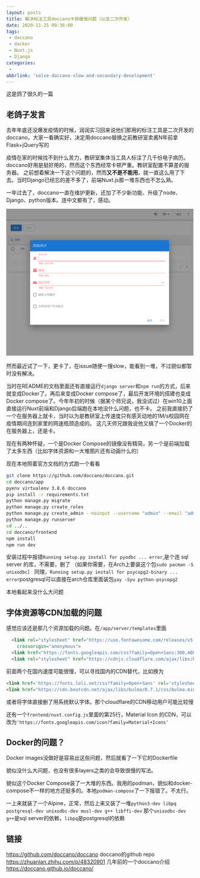 ```yaml
---
layout: posts
title: 解决标注工具doccano卡顿缓慢问题（以及二次开发）
date: 2020-11-25 09:36:00
tags:
 - doccano
 - docker
 - Nuxt.js
 - Django
categories:
 - 
abbrlink: 'solve-doccano-slow-and-secondary-development'
---
```


这是鸽了很久的一篇

<!-- more -->

## 老鸽子发言

去年年底还没爆发疫情的时候，润润实习回来说他们那用的标注工具是二次开发的doccano。大家一看确实好，决定用doccano替换之前教研室卖酱N年前拿Flask+jQuery写的

疫情在家的时候找不到什么苦力，教研室集体当工具人标注了几千份电子病历。doccano好用是挺好用的，然而这个东西经常卡顿严重。教研室配置不算差的服务器。
之前想着解决一下这个问题的，然而**又不是不能用**，就一直这么用了下去。当时Django已经忘的差不多了，前端Nuxt.js那一堆东西也不怎么熟。

一年过去了，doccano一直在维护更新，还加了不少新功能、升级了node、Django、python版本。连中文都有了，感动。

![doccano](solve-doccano-slow-and-secondary-development/image-20201126155932795.png)

然而最近试了一下，更卡了，在issue随便一搜slow，能看到一堆，不过貌似都暂时没有解决。

当时在README的文档里面还有直接运行`django server`和`npm run`的方式，后来就变成Docker了。再后来变成Docker compose了，最后开发环境的搭建也变成Docker compose了。今年年初的时候（据某个师兄说，我没试过）在win10上面直接运行Nuxt前端和Django后端跑在本地没什么问题，也不卡。
之前我直接扔了一个在服务器上就卡，当时以为是教研室上传速度只有感天动地的1M/s校园网在疫情期间连到家里的网速瓶颈造成的。
这几天师兄跟我说他又搞了一个Docker的在服务器上，还是卡。

现在有两种怀疑，一个是Docker Compose的镜像没有精简，另一个是前端加载了太多东西（比如字体资源和一大堆图片还有动画什么的）

现在本地照着官方文档的方式跑一个看看

```bash
git clone https://github.com/doccano/doccano.git
cd doccano/app
pyenv virtualenv 3.8.6 doccano
pip install -r requirements.txt
python manage.py migrate
python manage.py create_roles
python manage.py create_admin --noinput --username "admin" --email "admin@example.com" --password "password"
python manage.py runserver
cd ../..
cd doccano/frontend
npm install
npm run dev
```

安装过程中报错`Running setup.py install for pyodbc ... error`,是个连 sql server 的库，不需要，删了
（如果你需要，在Arch上要装这个包`sudo pacman -S unixodbc`）
同理，`Running setup.py install for psycopg2-binary ... error`postgresql可以直接在arch仓库里面装包`yay -Syu python-psycopg2`

本地看起来没什么大问题

## 字体资源等CDN加载的问题

感觉应该还是那几个资源加载的问题。在`/app/server/templates`里面

```html
  <link rel="stylesheet" href="https://use.fontawesome.com/releases/v5.0.13/css/all.css" integrity="sha384-DNOHZ68U8hZfKXOrtjWvjxusGo9WQnrNx2sqG0tfsghAvtVlRW3tvkXWZh58N9jp"
    crossorigin="anonymous">
  <link href="https://fonts.googleapis.com/css?family=Open+Sans:300,400,700" rel="stylesheet">
  <link rel="stylesheet" href="https://cdnjs.cloudflare.com/ajax/libs/bulma/0.7.1/css/bulma.min.css" crossorigin="anonymous">```
```

前面两个在国内速度可能很慢，可以寻找国内的CDN替代，比如换为

```html
<link href='https://fonts.loli.net/css?family=Open+Sans' rel='stylesheet'>
<link href="https://cdn.bootcdn.net/ajax/libs/bulma/0.7.1/css/bulma.min.css" rel="stylesheet">
```
或者将字体直接删了用系统默认字体。那个cloudflare的CDN移动用户可能比较慢

还有一个`frontend/nuxt.config.js`里面的第25行，Material Icon 的CDN，可以改为`'https://fonts.googleapis.com/icon?family=Material+Icons'`

## Docker的问题？

Docker images没做好是容易出这些问题，然后就看了一下它的Dockerfile

貌似没什么大问题，也没有很多layers之类的会导致很慢的写法。

貌似这个Docker Compose装了一大堆的东西。我用的podman，貌似和docker-compose不一样的地方还挺多的。本地`podman-compose`了一下报错了。不太行。

一上来就装了一个Alpine，正常，然后上来又装了一堆`python3-dev libpq postgresql-dev unixodbc-dev musl-dev g++ libffi-dev`
那个`unixodbc-dev g++`是sql server的依赖，`libpq`是postgresql的依赖

## 链接

<https://github.com/doccano/doccano> doccano的github repo  
<https://zhuanlan.zhihu.com/p/48320901> 几年前的一个doccano介绍  
<https://doccano.github.io/doccano/>  



